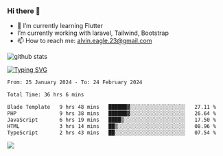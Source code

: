 ### Hi there 👋
- 🌱 I’m currently learning Flutter
-  I’m currently working with laravel, Tailwind, Bootstrap
- 📫 How to reach me: alvin.eagle.23@gmail.com



![github stats](https://github-readme-stats.vercel.app/api?username=alvnfaiz&show_icons=true)


[![Typing SVG](http://readme-typing-svg.herokuapp.com?font=Montserrat&color=%2336BCF7&duration=4000&center=true&lines=Alvin+Faiz;Fullstack+Developer;PHP%2C+Java%2C+Javascript%2C+Python;Laravel%2C+Vue%202%2C+Tailwind%2C+Bootstrap)](https://git.io/typing-svg)

<!--[![Alvnfaiz wakatime stats](https://github-readme-stats.vercel.app/api/wakatime?username=alvnfaiz&layout=compact&theme=dracula)](https://github.com/anuraghazra/github-readme-stats)

<!--START_SECTION:waka-->

```txt
From: 25 January 2024 - To: 24 February 2024

Total Time: 36 hrs 6 mins

Blade Template   9 hrs 48 mins   ██████▓░░░░░░░░░░░░░░░░░░   27.11 %
PHP              9 hrs 38 mins   ██████▓░░░░░░░░░░░░░░░░░░   26.64 %
JavaScript       6 hrs 19 mins   ████▒░░░░░░░░░░░░░░░░░░░░   17.50 %
HTML             3 hrs 14 mins   ██▒░░░░░░░░░░░░░░░░░░░░░░   08.96 %
TypeScript       2 hrs 43 mins   ██░░░░░░░░░░░░░░░░░░░░░░░   07.54 %
```

<!--END_SECTION:waka-->

  <!-- Change the `github-readme-stats.anuraghazra1.vercel.app` to `github-readme-stats.vercel.app`  -->
  <img align="center" src="https://github-readme-stats.anuraghazra1.vercel.app/api/top-langs/?username=alvnfaiz&layout=compact" />
<!--
**alvnfaiz/alvnfaiz** is a ✨ _special_ ✨ repository because its `README.md` (this file) appears on your GitHub profile.

Here are some ideas to get you started:

- 🔭 I’m currently working on ...
- 🌱 I’m currently learning ...
- 👯 I’m looking to collaborate on ...
- 🤔 I’m looking for help with ...
- 💬 Ask me about ...
- 📫 How to reach me: ...
- 😄 Pronouns: ...
- ⚡ Fun fact: ...
-->


